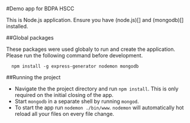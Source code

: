 #Demo app for BDPA HSCC

This is Node.js application. Ensure you have (node.js)[] and (mongodb)[] installed. 

##Global packages

These packages were used globaly to run and create the application. Please run the following command before development.
```
  npm install -g express-generator nodemon mongodb
```

##Running the project

* Navigate the the project directory and run `npm install`. This is only required on the initial closing of the app.
* Start `mongodb` in a separate shell by running `mongod`.
* To start the app run `nodemon ./bin/www`. `nodemon` will automatically hot reload all your files on every file change.

